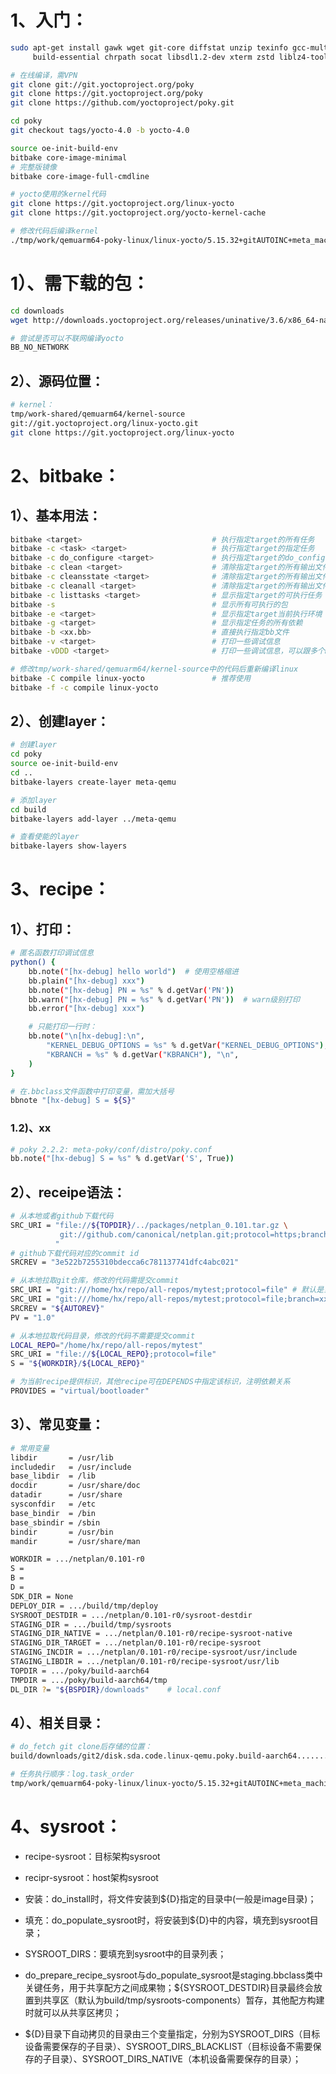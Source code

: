 # 1、入门：

```bash
sudo apt-get install gawk wget git-core diffstat unzip texinfo gcc-multilib \
     build-essential chrpath socat libsdl1.2-dev xterm zstd liblz4-tool

# 在线编译，需VPN
git clone git://git.yoctoproject.org/poky
git clone https://git.yoctoproject.org/poky
git clone https://github.com/yoctoproject/poky.git

cd poky
git checkout tags/yocto-4.0 -b yocto-4.0

source oe-init-build-env
bitbake core-image-minimal
# 完整版镜像
bitbake core-image-full-cmdline

# yocto使用的kernel代码
git clone https://git.yoctoproject.org/linux-yocto
git clone https://git.yoctoproject.org/yocto-kernel-cache

# 修改代码后编译kernel
./tmp/work/qemuarm64-poky-linux/linux-yocto/5.15.32+gitAUTOINC+meta_machine-r0/temp/run.do_compile
```

# 1）、需下载的包：

```bash
cd downloads
wget http://downloads.yoctoproject.org/releases/uninative/3.6/x86_64-nativesdk-libc-3.6.tar.xz

# 尝试是否可以不联网编译yocto
BB_NO_NETWORK
```

## 2）、源码位置：

```bash
# kernel：
tmp/work-shared/qemuarm64/kernel-source
git://git.yoctoproject.org/linux-yocto.git
git clone https://git.yoctoproject.org/linux-yocto
```

# 2、bitbake：

## 1）、基本用法：

```bash
bitbake <target>                             # 执行指定target的所有任务
bitbake -c <task> <target>                   # 执行指定target的指定任务
bitbake -c do_configure <target>             # 执行指定target的do_configure任务
bitbake -c clean <target>                    # 清除指定target的所有输出文件
bitbake -c cleansstate <target>              # 清除指定target的所有输出文件和共享状态缓存
bitbake -c cleanall <target>                 # 清除指定target的所有输出文件、共享状态缓存和下载的源文件
bitbake -c listtasks <target>                # 显示指定target的可执行任务
bitbake -s                                   # 显示所有可执行的包
bitbake -e <target>                          # 显示指定target当前执行环境
bitbake -g <target>                          # 显示指定任务的所有依赖
bitbake -b <xx.bb>                           # 直接执行指定bb文件
bitbake -v <target>                          # 打印一些调试信息
bitbake -vDDD <target>                       # 打印一些调试信息，可以跟多个D

# 修改tmp/work-shared/qemuarm64/kernel-source中的代码后重新编译linux
bitbake -C compile linux-yocto               # 推荐使用
bitbake -f -c compile linux-yocto
```

## 2）、创建layer：

```bash
# 创建layer
cd poky
source oe-init-build-env
cd ..
bitbake-layers create-layer meta-qemu

# 添加layer
cd build
bitbake-layers add-layer ../meta-qemu

# 查看使能的layer
bitbake-layers show-layers
```

# 3、recipe：

## 1）、打印：

```bash
# 匿名函数打印调试信息
python() {
    bb.note("[hx-debug] hello world")  # 使用空格缩进
    bb.plain("[hx-debug] xxx")
    bb.note("[hx-debug] PN = %s" % d.getVar('PN'))
    bb.warn("[hx-debug] PN = %s" % d.getVar('PN'))  # warn级别打印
    bb.error("[hx-debug] xxx")

    # 只能打印一行时：
    bb.note("\n[hx-debug]:\n",
        "KERNEL_DEBUG_OPTIONS = %s" % d.getVar("KERNEL_DEBUG_OPTIONS"), "\n",
        "KBRANCH = %s" % d.getVar("KBRANCH"), "\n",
    )
}

# 在.bbclass文件函数中打印变量，需加大括号
bbnote "[hx-debug] S = ${S}"
```

### 1.2)、xx

```bash
# poky 2.2.2: meta-poky/conf/distro/poky.conf
bb.note("[hx-debug] S = %s" % d.getVar('S', True))
```


## 2）、receipe语法：

```bash
# 从本地或者github下载代码
SRC_URI = "file://${TOPDIR}/../packages/netplan_0.101.tar.gz \
           git://github.com/canonical/netplan.git;protocol=https;branch=main \
          "
# github下载代码对应的commit id
SRCREV = "3e522b7255310bdecca6c781137741dfc4abc021"

# 从本地拉取git仓库，修改的代码需提交commit
SRC_URI = "git:///home/hx/repo/all-repos/mytest;protocol=file" # 默认是当前分支
SRC_URI = "git:///home/hx/repo/all-repos/mytest;protocol=file;branch=xxx"
SRCREV = "${AUTOREV}"
PV = "1.0"

# 从本地拉取代码目录，修改的代码不需要提交commit
LOCAL_REPO="/home/hx/repo/all-repos/mytest"
SRC_URI = "file://${LOCAL_REPO};protocol=file"
S = "${WORKDIR}/${LOCAL_REPO}"

# 为当前recipe提供标识，其他recipe可在DEPENDS中指定该标识，注明依赖关系
PROVIDES = "virtual/bootloader"
```

## 3）、常见变量：

```bash
# 常用变量
libdir       = /usr/lib
includedir   = /usr/include
base_libdir  = /lib
docdir       = /usr/share/doc
datadir      = /usr/share
sysconfdir   = /etc
base_bindir  = /bin
base_sbindir = /sbin
bindir       = /usr/bin
mandir       = /usr/share/man

WORKDIR = .../netplan/0.101-r0
S =
B =
D =
SDK_DIR = None
DEPLOY_DIR = .../build/tmp/deploy
SYSROOT_DESTDIR = .../netplan/0.101-r0/sysroot-destdir
STAGING_DIR = .../build/tmp/sysroots
STAGING_DIR_NATIVE = .../netplan/0.101-r0/recipe-sysroot-native
STAGING_DIR_TARGET = .../netplan/0.101-r0/recipe-sysroot
STAGING_INCDIR = .../netplan/0.101-r0/recipe-sysroot/usr/include
STAGING_LIBDIR = .../netplan/0.101-r0/recipe-sysroot/usr/lib
TOPDIR = .../poky/build-aarch64
TMPDIR = .../poky/build-aarch64/tmp
DL_DIR ?= "${BSPDIR}/downloads"    # local.conf
```

## 4）、相关目录：

```bash
# do_fetch git clone后存储的位置：
build/downloads/git2/disk.sda.code.linux-qemu.poky.build-aarch64.......linux-yocto

# 任务执行顺序：log.task_order
tmp/work/qemuarm64-poky-linux/linux-yocto/5.15.32+gitAUTOINC+meta_machine-r0/temp/log.task_order
```

# 4、sysroot：

- recipe-sysroot：目标架构sysroot
- recipr-sysroot：host架构sysroot
- 安装：do_install时，将文件安装到${D}指定的目录中(一般是image目录)；
- 填充：do_populate_sysroot时，将安装到${D}中的内容，填充到sysroot目录；
- SYSROOT_DIRS：要填充到sysroot中的目录列表；

- do_prepare_recipe_sysroot与do_populate_sysroot是staging.bbclass类中关键任务，用于共享配方之间成果物；${SYSROOT_DESTDIR}目录最终会放置到共享区（默认为build/tmp/sysroots-components）暂存，其他配方构建时就可以从共享区拷贝；
- ${D}目录下自动拷贝的目录由三个变量指定，分别为SYSROOT_DIRS（目标设备需要保存的子目录）、SYSROOT_DIRS_BLACKLIST（目标设备不需要保存的子目录）、SYSROOT_DIRS_NATIVE（本机设备需要保存的目录）；
